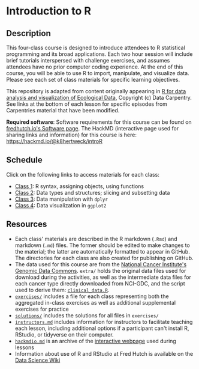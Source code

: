# Introduction to R

## Description

This four-class course is designed to introduce attendees to R statistical programming and its broad applications. 
Each two hour session will include brief tutorials interspersed with challenge exercises, and assumes attendees have no prior 
computer coding experience. 
At the end of this course, you will be able to use R to import, manipulate, and visualize data.
Please see each set of class materials for specific learning objectives.

This repository is adapted from content originally appearing in 
[R for data analysis and visualization of Ecological Data](https://datacarpentry.org/R-ecology-lesson/),
Copyright (c) Data Carpentry. 
See links at the bottom of each lesson for specific episodes from Carpentries material that have been modified.

**Required software**: Software requirements for this course can be found on [fredhutch.io's Software page](http://www.fredhutch.io/software/#r-and-rstudio). The HackMD (interactive page used for sharing links and information) for this course is here: https://hackmd.io/@k8hertweck/introR

## Schedule

Click on the following links to access materials for each class:

- [Class 1](class1.md): R syntax, assigning objects, using functions
- [Class 2](class2.md): Data types and structures; slicing and subsetting data
- [Class 3](class3.md): Data manipulation with `dplyr`
- [Class 4](class4.md): Data visualization in `ggplot2`

## Resources

- Each class' materials are described in the R markdown (`.Rmd`) and markdown (`.md`) files. The former should be edited to make changes to the material; the latter are automatically formatted to appear in GitHub. The directories for each class are also created for publishing on GitHub.
- The data used for this course are from the [National Cancer Institute's Genomic Data Commons](https://gdc.cancer.gov). `extra/` holds the original data files used for 
download during the activities, as well as the intermediate data files for each cancer type directly downloaded from NCI-GDC, and the script used to derive them: [`clinical_data.R`](extra/clinical_data.R).
- [`exercises/`](exercises/) includes a file for each class representing both the aggregated in-class exercises as well as additional 
supplemental exercises for practice
- [`solutions/`](solutions/) includes the solutions for all files in `exercises/`
- [`instructors.md`](instructors.md) includes information for instructors to facilitate teaching each lesson, including additional options if a participant can't install R, RStudio, or tidyverse on their computer.
- [`hackmdio.md`](hackio.md) is an archive of the [interactive webpage](https://hackmd.io) used during lessons
- Information about use of R and RStudio at Fred Hutch is available on the [Data Science Wiki](https://sciwiki.fredhutch.org/scicomputing/software_R/)
